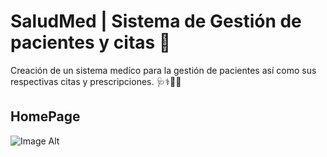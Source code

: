 # SaludMed | Sistema de Gestión de pacientes y citas 📅
Creación de un sistema medíco para la gestión de pacientes así como sus respectivas citas y prescripciones. 🩺⚕️💉💊

## HomePage
![Image Alt](https://github.com/Guillermofr29/SaludMed-FrontEnd/blob/master/HomePage.png?raw=true)
